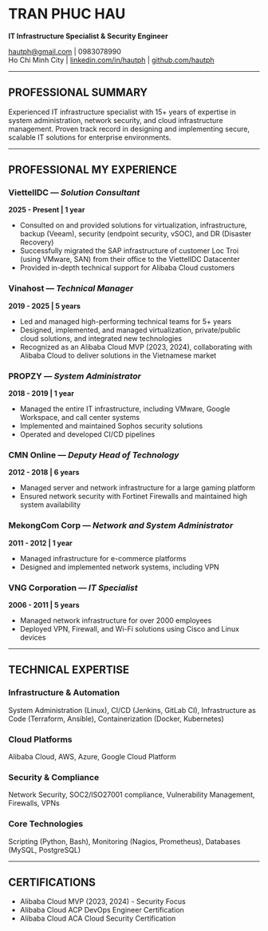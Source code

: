 # TRAN PHUC HAU  
**IT Infrastructure Specialist & Security Engineer**  

hautph@gmail.com  | 0983078990  
Ho Chi Minh City  | [linkedin.com/in/hautph](https://linkedin.com/in/hautph) | [github.com/hautph](https://github.com/hautph)

---

## PROFESSIONAL SUMMARY  
Experienced IT infrastructure specialist with 15+ years of expertise in system administration, network security, and cloud infrastructure management. Proven track record in designing and implementing secure, scalable IT solutions for enterprise environments.

---

## PROFESSIONAL MY EXPERIENCE  

### ViettelIDC — *Solution Consultant*  
**2025 - Present | 1 year**  
- Consulted on and provided solutions for virtualization, infrastructure, backup (Veeam), security (endpoint security, vSOC), and DR (Disaster Recovery)  
- Successfully migrated the SAP infrastructure of customer Loc Troi (using VMware, SAN) from their office to the ViettelIDC Datacenter  
- Provided in-depth technical support for Alibaba Cloud customers  

### Vinahost — *Technical Manager*  
**2019 - 2025 | 5 years**  
- Led and managed high-performing technical teams for 5+ years  
- Designed, implemented, and managed virtualization, private/public cloud solutions, and integrated new technologies  
- Recognized as an Alibaba Cloud MVP (2023, 2024), collaborating with Alibaba Cloud to deliver solutions in the Vietnamese market  

### PROPZY — *System Administrator*  
**2018 - 2019 | 1 year**  
- Managed the entire IT infrastructure, including VMware, Google Workspace, and call center systems  
- Implemented and maintained Sophos security solutions  
- Operated and developed CI/CD pipelines  

### CMN Online — *Deputy Head of Technology*  
**2012 - 2018 | 6 years**  
- Managed server and network infrastructure for a large gaming platform  
- Ensured network security with Fortinet Firewalls and maintained high system availability  

### MekongCom Corp — *Network and System Administrator*  
**2011 - 2012 | 1 year**  
- Managed infrastructure for e-commerce platforms  
- Designed and implemented network systems, including VPN  

### VNG Corporation — *IT Specialist*  
**2006 - 2011 | 5 years**  
- Managed network infrastructure for over 2000 employees  
- Deployed VPN, Firewall, and Wi-Fi solutions using Cisco and Linux devices  

---

## TECHNICAL EXPERTISE  

### Infrastructure & Automation  
System Administration (Linux), CI/CD (Jenkins, GitLab CI), Infrastructure as Code (Terraform, Ansible), Containerization (Docker, Kubernetes)

### Cloud Platforms  
Alibaba Cloud, AWS, Azure, Google Cloud Platform

### Security & Compliance  
Network Security, SOC2/ISO27001 compliance, Vulnerability Management, Firewalls, VPNs

### Core Technologies  
Scripting (Python, Bash), Monitoring (Nagios, Prometheus), Databases (MySQL, PostgreSQL)

---

## CERTIFICATIONS  
- Alibaba Cloud MVP (2023, 2024) - Security Focus  
- Alibaba Cloud ACP DevOps Engineer Certification  
- Alibaba Cloud ACA Cloud Security Certification